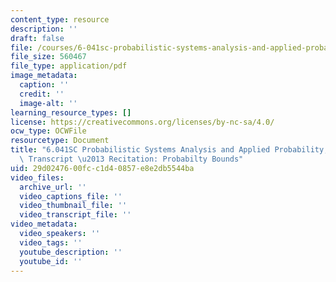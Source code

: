 ```yaml
---
content_type: resource
description: ''
draft: false
file: /courses/6-041sc-probabilistic-systems-analysis-and-applied-probability-fall-2013/29d0247600fcc1d40857e8e2db5544ba_MIT6_041SCF13_Edit_2_No34_Rec21_P1_ProbBounds_300k.pdf
file_size: 560467
file_type: application/pdf
image_metadata:
  caption: ''
  credit: ''
  image-alt: ''
learning_resource_types: []
license: https://creativecommons.org/licenses/by-nc-sa/4.0/
ocw_type: OCWFile
resourcetype: Document
title: "6.041SC Probabilistic Systems Analysis and Applied Probability, Fall 2013\
  \ Transcript \u2013 Recitation: Probabilty Bounds"
uid: 29d02476-00fc-c1d4-0857-e8e2db5544ba
video_files:
  archive_url: ''
  video_captions_file: ''
  video_thumbnail_file: ''
  video_transcript_file: ''
video_metadata:
  video_speakers: ''
  video_tags: ''
  youtube_description: ''
  youtube_id: ''
---
```

